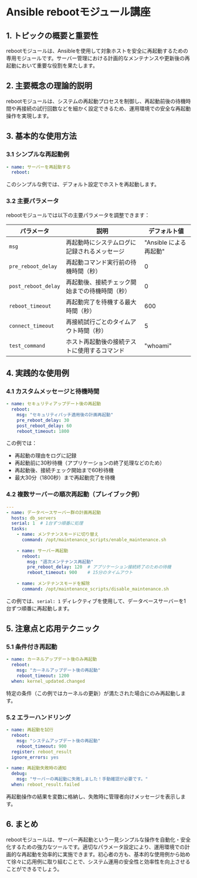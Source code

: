 # Ansible rebootモジュール講座

## 1. トピックの概要と重要性

rebootモジュールは、Ansibleを使用して対象ホストを安全に再起動するための専用モジュールです。サーバー管理における計画的なメンテナンスや更新後の再起動において重要な役割を果たします。

## 2. 主要概念の理論的説明

rebootモジュールは、システムの再起動プロセスを制御し、再起動前後の待機時間や再接続の試行回数などを細かく設定できるため、運用環境での安全な再起動操作を実現します。

## 3. 基本的な使用方法

### 3.1 シンプルな再起動例

```yaml
- name: サーバーを再起動する
  reboot:
```

このシンプルな例では、デフォルト設定でホストを再起動します。

### 3.2 主要パラメータ

rebootモジュールでは以下の主要パラメータを調整できます：

| パラメータ | 説明 | デフォルト値 |
|------------|------|-------------|
| `msg` | 再起動時にシステムログに記録されるメッセージ | "Ansible による再起動" |
| `pre_reboot_delay` | 再起動コマンド実行前の待機時間（秒） | 0 |
| `post_reboot_delay` | 再起動後、接続チェック開始までの待機時間（秒） | 0 |
| `reboot_timeout` | 再起動完了を待機する最大時間（秒） | 600 |
| `connect_timeout` | 再接続試行ごとのタイムアウト時間（秒） | 5 |
| `test_command` | ホスト再起動後の接続テストに使用するコマンド | "whoami" |

## 4. 実践的な使用例

### 4.1 カスタムメッセージと待機時間

```yaml
- name: セキュリティアップデート後の再起動
  reboot:
    msg: "セキュリティパッチ適用後の計画再起動"
    pre_reboot_delay: 30
    post_reboot_delay: 60
    reboot_timeout: 1800
```

この例では：
- 再起動の理由をログに記録
- 再起動前に30秒待機（アプリケーションの終了処理などのため）
- 再起動後、接続チェック開始まで60秒待機
- 最大30分（1800秒）まで再起動完了を待機

### 4.2 複数サーバーの順次再起動（プレイブック例）

```yaml
---
- name: データベースサーバー群の計画再起動
  hosts: db_servers
  serial: 1  # 1台ずつ順番に処理
  tasks:
    - name: メンテナンスモードに切り替え
      command: /opt/maintenance_scripts/enable_maintenance.sh
      
    - name: サーバー再起動
      reboot:
        msg: "週次メンテナンス再起動"
        pre_reboot_delay: 120  # アプリケーション接続終了のための待機
        reboot_timeout: 900    # 15分のタイムアウト
      
    - name: メンテナンスモードを解除
      command: /opt/maintenance_scripts/disable_maintenance.sh
```

この例では、`serial: 1` ディレクティブを使用して、データベースサーバーを1台ずつ順番に再起動します。

## 5. 注意点と応用テクニック

### 5.1 条件付き再起動

```yaml
- name: カーネルアップデート後のみ再起動
  reboot:
    msg: "カーネルアップデート後の再起動"
    reboot_timeout: 1200
  when: kernel_updated.changed
```

特定の条件（この例ではカーネルの更新）が満たされた場合にのみ再起動します。

### 5.2 エラーハンドリング

```yaml
- name: 再起動を試行
  reboot:
    msg: "システムアップデート後の再起動"
    reboot_timeout: 900
  register: reboot_result
  ignore_errors: yes
  
- name: 再起動失敗時の通知
  debug:
    msg: "サーバーの再起動に失敗しました！手動確認が必要です。"
  when: reboot_result.failed
```

再起動操作の結果を変数に格納し、失敗時に管理者向けメッセージを表示します。

## 6. まとめ

rebootモジュールは、サーバー再起動という一見シンプルな操作を自動化・安全化するための強力なツールです。適切なパラメータ設定により、運用環境での計画的な再起動を効率的に実施できます。初心者の方も、基本的な使用例から始めて徐々に応用例に取り組むことで、システム運用の安全性と効率性を向上させることができるでしょう。
